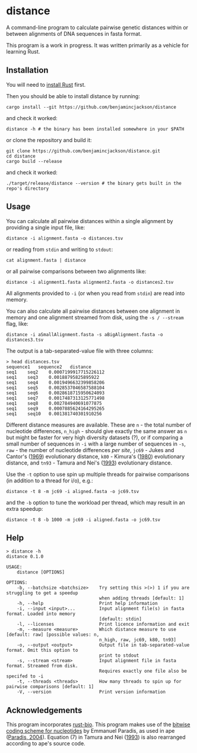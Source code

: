 # distance

A command-line program to calculate pairwise genetic distances within or between alignments of DNA sequences in fasta format.

This program is a work in progress. It was written primarily as a vehicle for learning Rust.

## Installation

You will need to [install Rust](https://www.rust-lang.org/tools/install) first.

Then you should be able to install distance by running:

```
cargo install --git https://github.com/benjamincjackson/distance
```

and check it worked:
```
distance -h # the binary has been installed somewhere in your $PATH
```

or clone the repository and build it:

```
git clone https://github.com/benjamincjackson/distance.git
cd distance
cargo build --release
```
and check it worked:
```
./target/release/distance --version # the binary gets built in the repo's directory
```

## Usage

You can calculate all pairwise distances within a single alignment by providing a single input file, like:

`distance -i alignment.fasta -o distances.tsv`

or reading from `stdin` and writing to `stdout`:

`cat alignment.fasta | distance`

or all pairwise comparisons between two alignments like:

`distance -i alignment1.fasta alignment2.fasta -o distances2.tsv`

All alignments provided to `-i` (or when you read from `stdin`) are read into memory.

You can also calculate all pairwise distances between one alignment in memory and one alignment streamed from disk, using the `-s / --stream` flag, like:

`distance -i aSmallAlignment.fasta -s aBigAlignment.fasta -o distances3.tsv`

The output is a tab-separated-value file with three columns:

```
> head distances.tsv
sequence1	sequence2	distance
seq1	seq2	0.0007199917715226112
seq1	seq3	0.00188795825895922
seq1	seq4	0.0019496632399858206
seq1	seq5	0.0028537046587588104
seq1	seq6	0.0028618715950624093
seq1	seq7	0.0017487313125771498
seq1	seq8	0.002784940691077875
seq1	seq9	0.0007885624164295265
seq1	seq10	0.001381740301910256
```

Different distance measures are available. These are `n` - the total number of nucleotide differences, `n_high` - should give exactly the same answer as `n` but might be faster for very high diversity datasets (?), or if comparing a small number of sequences in `-i` with a large number of sequences in `-s`, `raw` - the number of nucleotide differences _per site_, `jc69` - Jukes and Cantor's ([1969](https://books.google.co.uk/books?id=FDHLBAAAQBAJ&lpg=PA21&ots=bmgnXDW6mB&dq=jukes%20cantor%201969&lr&pg=PA34#v=onepage&q=jukes%20cantor%201969&f=false)) evolutionary distance, `k80` - Kimura's ([1980](https://doi.org/10.1007/bf01731581)) evolutionary distance, and `tn93` - Tamura and Nei's ([1993](https://doi.org/10.1093/oxfordjournals.molbev.a040023)) evolutionary distance.

Use the `-t` option to use spin up multiple threads for pairwise comparisons (in addition to a thread for i/o), e.g.:

```
distance -t 8 -m jc69 -i aligned.fasta -o jc69.tsv
```

and the `-b` option to tune the workload per thread, which may result in an extra speedup:

```
distance -t 8 -b 1000 -m jc69 -i aligned.fasta -o jc69.tsv
```

## Help

```
> distance -h
distance 0.1.0

USAGE:
    distance [OPTIONS]

OPTIONS:
    -b, --batchsize <batchsize>    Try setting this >(>) 1 if you are struggling to get a speedup
                                   when adding threads [default: 1]
    -h, --help                     Print help information
    -i, --input <input>...         Input alignment file(s) in fasta format. Loaded into memory
                                   [default: stdin]
    -l, --licenses                 Print licence information and exit
    -m, --measure <measure>        Which distance measure to use [default: raw] [possible values: n,
                                   n_high, raw, jc69, k80, tn93]
    -o, --output <output>          Output file in tab-separated-value format. Omit this option to
                                   print to stdout
    -s, --stream <stream>          Input alignment file in fasta format. Streamed from disk.
                                   Requires exactly one file also be specifed to -i
    -t, --threads <threads>        How many threads to spin up for pairwise comparisons [default: 1]
    -V, --version                  Print version information
```

## Acknowledgements

This program incorporates [rust-bio](https://rust-bio.github.io/). This program makes use of the [bitwise coding scheme for nucleotides](http://ape-package.ird.fr/misc/BitLevelCodingScheme.html) by Emmanuel Paradis, as used in ape ([Paradis, 2004](https://doi.org/10.1093/bioinformatics/btg412)). Equation (7) in Tamura and Nei ([1993](https://doi.org/10.1093/oxfordjournals.molbev.a040023)) is also rearranged according to ape's source code.
